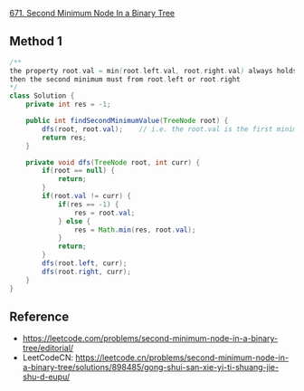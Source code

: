 [671. Second Minimum Node In a Binary Tree](https://leetcode.com/problems/second-minimum-node-in-a-binary-tree/description/)


## Method 1
```java
/**
the property root.val = min(root.left.val, root.right.val) always holds.
then the second minimum must from root.left or root.right
*/
class Solution {
    private int res = -1;

    public int findSecondMinimumValue(TreeNode root) {
        dfs(root, root.val);    // i.e. the root.val is the first minimum and cannot be the result
        return res;
    }

    private void dfs(TreeNode root, int curr) {
        if(root == null) {
            return;
        }
        if(root.val != curr) {
            if(res == -1) {
                res = root.val;
            } else {
                res = Math.min(res, root.val);
            }
            return;
        }
        dfs(root.left, curr);
        dfs(root.right, curr);
    }
}
```


## Reference
* https://leetcode.com/problems/second-minimum-node-in-a-binary-tree/editorial/
* LeetCodeCN: https://leetcode.cn/problems/second-minimum-node-in-a-binary-tree/solutions/898485/gong-shui-san-xie-yi-ti-shuang-jie-shu-d-eupu/